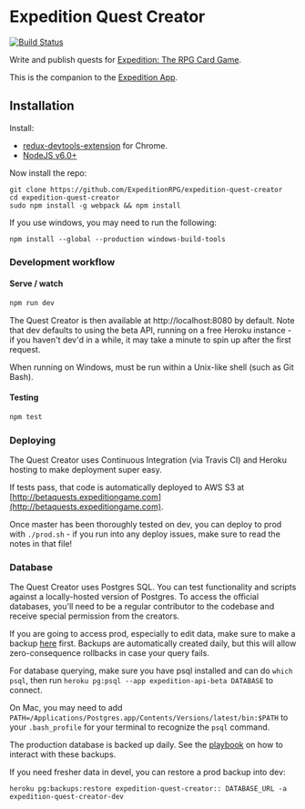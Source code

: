 # Expedition Quest Creator

[![Build Status](https://travis-ci.org/ExpeditionRPG/expedition-quest-creator.svg)](https://travis-ci.org/ExpeditionRPG/expedition-quest-creator)

Write and publish quests for [Expedition: The RPG Card Game](http://expeditiongame.com).

This is the companion to the [Expedition App](https://github.com/ExpeditionRPG/expedition-app).

## Installation

Install:
- [redux-devtools-extension](https://github.com/zalmoxisus/redux-devtools-extension) for Chrome.
- [NodeJS v6.0+](nodejs.org)

Now install the repo:

```shell
git clone https://github.com/ExpeditionRPG/expedition-quest-creator
cd expedition-quest-creator
sudo npm install -g webpack && npm install
```

If you use windows, you may need to run the following:

```shell
npm install --global --production windows-build-tools
```

### Development workflow

#### Serve / watch

```sh
npm run dev
```

The Quest Creator is then available at http://localhost:8080 by default. Note that dev defaults to using the beta API, running on a free Heroku instance - if you haven't dev'd in a while, it may take a minute to spin up after the first request.

When running on Windows, must be run within a Unix-like shell (such as Git Bash).

#### Testing

```sh
npm test
```

### Deploying

The Quest Creator uses Continuous Integration (via Travis CI) and Heroku hosting to make deployment super easy.

If tests pass, that code is automatically deployed to AWS S3 at [http://betaquests.expeditiongame.com](http://betaquests.expeditiongame.com).

Once master has been thoroughly tested on dev, you can deploy to prod with `./prod.sh` - if you run into any deploy issues, make sure to read the notes in that file!

### Database

The Quest Creator uses Postgres SQL. You can test functionality and scripts against a locally-hosted version of Postgres. To access the official databases, you'll need to be a regular contributor to the codebase and receive special permission from the creators.

If you are going to access prod, especially to edit data, make sure to make a backup [here](https://data.heroku.com/datastores/af009eae-3a7e-467b-9822-b368e0d4ed3a) first. Backups are automatically created daily, but this will allow zero-consequence rollbacks in case your query fails.

For database querying, make sure you have psql installed and can do `which psql`, then run `heroku pg:psql --app expedition-api-beta DATABASE` to connect.

On Mac, you may need to add `PATH=/Applications/Postgres.app/Contents/Versions/latest/bin:$PATH` to your `.bash_profile` for your terminal to recognize the `psql` command.

The production database is backed up daily. See the [playbook](docs/playbook.md) on how to interact with these backups.

If you need fresher data in devel, you can restore a prod backup into dev:

```shell
heroku pg:backups:restore expedition-quest-creator:: DATABASE_URL -a expedition-quest-creator-dev
```
